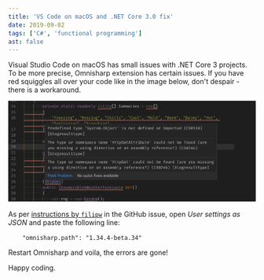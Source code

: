 ```yaml
---
title: 'VS Code on macOS and .NET Core 3.0 fix'
date: 2019-09-02
tags: ['C#', 'functional programming']
ast: false
---
```


Visual Studio Code on macOS has small issues with .NET Core 3 projects. To be more precise, Omnisharp extension has certain issues. If you have red squiggles all over your code like in the image below, don't despair - there is a workaround.

![Adding new item](./2019-09-30-asp-core-3-macos.png)

As per [instructions by `filipw`](https://github.com/OmniSharp/omnisharp-vscode/issues/3290#issuecomment-536604319) in the GitHub issue, open _User settings as JSON_ and paste the following line:

```
    "omnisharp.path": "1.34.4-beta.34"
```

Restart Omnisharp and voila, the errors are gone!

Happy coding.
